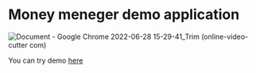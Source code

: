 # Money meneger demo application

![Document - Google Chrome 2022-06-28 15-29-41_Trim (online-video-cutter com)](https://user-images.githubusercontent.com/73027259/176180035-8c48814f-a26c-4d0c-9099-b82d5548e7df.gif)

You can try demo <a href="https://money-keeper-elyg3atd8-ilyaozhereliev.vercel.app/" target="_blank"/>here</a>

